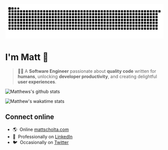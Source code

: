 <picture>
 <source media="(prefers-color-scheme: dark)" srcset="https://raw.githubusercontent.com/visormatt/visormatt/contributions/contributions-dark.svg">
 <img alt="snake!" src="https://raw.githubusercontent.com/visormatt/visormatt/contributions/contributions.svg">
</picture>

# I'm Matt 👋

> 👨‍💻 A **Software Engineer** passionate about **quality code** written for **humans**, unlocking **developer productivity**, and creating delightful **user experiences**.

![Matthews's github stats](https://github-readme-stats.vercel.app/api?username=visormatt&count_private=true&show_icons=true&show_owner=true&theme=default&hide=contribs)

![Matthew's wakatime stats](https://github-readme-stats.vercel.app/api/wakatime?username=visormatt&theme=default&layout=compact)

## Connect online

- 🌎 &nbsp;Online [mattscholta.com](https://www.mattscholta.com)
- 💼 &nbsp;Professionally on [LinkedIn](https://www.linkedin.com/in/matthewscholta)
- 🐦 &nbsp;Occasionally on [Twitter](https://twitter.com/visormatt)

<!-- [![ReadMe Card](https://github-readme-stats.vercel.app/api/pin/?username=visormatt&repo=generator&show_owner=true&theme=default)][link-generator] -->
<!-- ![Top Langs](https://github-readme-stats.vercel.app/api/top-langs/?username=visormatt&theme=default&layout=compact) -->
<!-- ![I voted!](https://user-images.githubusercontent.com/3104489/97828882-616ae680-1c96-11eb-8110-4f39349b4033.gif) -->
<!-- - 🕹️ Tinkering on [Codepen](https://codepen.io/visormatt) -->

<!-- Links -->

[link-generator]: https://github.com/visormatt/generator "Generator"
